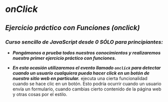 # **_onClick_**

## **_Ejercicio práctico con Funciones (onclick)_**

### **_Curso sencillo de JavaScript desde 0 SÓLO para principiantes:_**

- **_Pongámonos a prueba todos nuestros conocimientos y realizaremos nuestro primer ejercicio práctico con funciones._**

- **_En esta ocasión utilizaremos el evento llamado ```onclick``` para detectar cuando un usuario cualquiera pueda hacer click en un botón de nuestro sitio web en particular._**
ejecuta una cierta funcionalidad cuando se hace clic en un botón. Esto podría ocurrir cuando un usuario envía un formulario, cuando cambias cierto contenido de la página web y otras cosas por el estilo.

